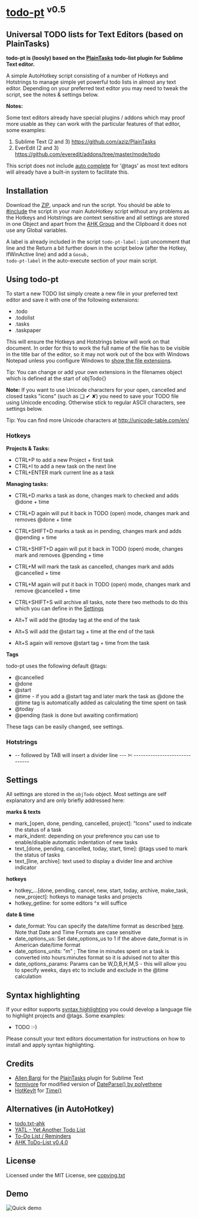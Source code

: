 ﻿# [todo-pt](https://github.com/hi5/todo-pt) <sup>v0.5</sup>

## Universal TODO lists for Text Editors (based on PlainTasks)

__todo-pt is (loosly) based on the [PlainTasks](https://github.com/aziz/PlainTasks) todo-list plugin for Sublime Text editor.__

A simple AutoHotkey script consisting of a number of Hotkeys and Hotstrings to manage
simple yet powerful todo lists in almost any text editor. Depending on your preferred
text editor you may need to tweak the script, see the notes & settings below.

**Notes:**

Some text editors already have special plugins / addons which may proof more
usable as they can work with the particular features of that editor, some examples:

1. Sublime Text (2 and 3) <https://github.com/aziz/PlainTasks>
2. EverEdit (2 and 3) <https://github.com/everedit/addons/tree/master/mode/todo>

This script does not include [auto complete](http://en.wikipedia.org/wiki/Auto_complete)
for '@tags' as most text editors will already have a built-in system to facilitate this.

## Installation

Download the [ZIP](https://github.com/hi5/todo-pt/archive/master.zip), unpack and run the script.
You should be able to [#include](http://ahkscript.org/docs/commands/_Include.htm) the script
in your main AutoHotkey script without any problems as the Hotkeys and Hotstrings are context
sensitive and all settings are stored in one Object and apart from the [AHK Group](http://ahkscript.org/docs/commands/GroupAdd.htm)
and the Clipboard it does not use any Global variables.

A label is already included in the script <code>todo-pt-label:</code> just uncomment that 
line and the Return a bit further down in the script below (after the Hotkey, IfWinActive line) 
and add a <code>Gosub, todo-pt-label</code> in the auto-execute section of your main script.

## Using todo-pt

To start a new TODO list simply create a new file in your preferred text editor and
save it with one of the following extensions:

* .todo
* .todolist
* .tasks
* .taskpaper

This will ensure the Hotkeys and Hotstrings below will work on that document. In order
for this to work the full name of the file has to be visible in the title bar of the
editor, so it may not work out of the box with Windows Notepad unless you configure
Windows to [show the file extensions](http://www.bleepingcomputer.com/tutorials/how-to-show-file-extensions-in-windows/).

Tip: You can change or add your own extensions in the filenames object which is defined at the start of objTodo{}

**Note:** If you want to use Unicode characters for your open, cancelled and closed tasks
"icons" (such as ❑ ✔ ✘) you need to save your TODO file using Unicode encoding. Otherwise
stick to regular ASCII characters, see settings below.

Tip: You can find more Unicode characters at http://unicode-table.com/en/

### Hotkeys

**Projects & Tasks:**

* CTRL+P to add a new Project + first task
* CTRL+I to add a new task on the next line
* CTRL+ENTER mark current line as a task

**Managing tasks:**

* CTRL+D marks a task as done, changes mark to checked and adds @done + time
* CTRL+D again will put it back in TODO (open) mode, changes mark and removes @done + time
* CTRL+SHIFT+D marks a task as in pending, changes mark and adds @pending + time
* CTRL+SHIFT+D again will put it back in TODO (open) mode, changes mark and removes @pending + time
* CTRL+M will mark the task as cancelled, changes mark and adds @cancelled + time
* CTRL+M again will put it back in TODO (open) mode, changes mark and remove @cancelled + time
* CTRL+SHIFT+S will archive all tasks, note there two methods to do this which you can define in the [Settings](#settings)

* Alt+T will add the @today tag at the end of the task
* Alt+S will add the @start tag + time at the end of the task
* Alt+S again will remove @start tag + time from the task

**Tags**

todo-pt uses the following default @tags:

* @cancelled
* @done
* @start
* @time - if you add a @start tag and later mark the task as @done the @time tag is automatically added as calculating the time spent on task
* @today
* @pending (task is done but awaiting confirmation)

These tags can be easily changed, see settings.

### Hotstrings

* -- followed by TAB will insert a divider line --- ✄ ------------------------------

## Settings

All settings are stored in the <code>objTodo</code> object. Most settings are self explanatory
and are only briefly addressed here:

**marks & texts**

* mark_[open, done, pending, cancelled, project]: "Icons" used to indicate the status of a task
* mark_indent: depending on your preference you can use to enable/disable automatic indentation of new tasks
* text_[done, pending, cancelled, today, start, time]: @tags used to mark the status of tasks
* text_[line, archive]: text used to display a divider line and archive indicator

**hotkeys**

* hotkey_...[done, pending, cancel, new, start, today, archive, make_task, new_project]: hotkeys to manage tasks and projects
* hotkey_getline: for some editors ^x will suffice

**date & time**

* date_format: You can specify the date/time format as described [here](http://ahkscript.org/docs/commands/FormatTime.htm). Note that Date and Time Formats are case sensitive
* date_options_us: Set date_options_us to 1 if the above date_format is in American date/time format
* date_options_units: "m" ; The time in minutes spent on a task is converted into hours:minutes format so it is advised not to alter this
* date_options_params: Params can be W,D,B,H,M,S - this will allow you to specify weeks, days etc to include and exclude in the @time calculation

## Syntax highlighting

If your editor supports [syntax highlighting](http://en.wikipedia.org/wiki/Syntax_highlighting) you could
develop a language file to highlight projects and @tags. Some examples:

* TODO :-)

Please consult your text editors documentation for instructions on how to install and apply syntax highlighting.

## Credits

* [Allen Bargi](https://github.com/aziz/) for the [PlainTasks](https://github.com/aziz/PlainTasks) plugin for Sublime Text
* [formivore](http://www.autohotkey.com/board/topic/18760-date-parser-convert-any-date-format-to-yyyymmddhh24miss/page-5#entry561591) for modified version of [DateParse() by polyethene](https://github.com/polyethene/AutoHotkey-Scripts/blob/master/DateParse.ahk)
* [HotKeyIt](http://www.autohotkey.net/~HotKeyIt/) for [Time()](http://www.autohotkey.com/board/topic/42668-time-count-days-hours-minutes-seconds-between-dates/)

## Alternatives (in AutoHotkey)

* [todo.txt-ahk](https://github.com/jdiamond/todo.txt-ahk)
* [YATL - Yet Another Todo List](https://github.com/melvincarvalho/yatl)
* [To-Do List / Reminders](http://www.autohotkey.com/board/topic/57455-to-do-list-reminders/)
* [AHK ToDo-List v0.4.0](http://www.autohotkey.com/board/topic/2878-ahk-todo-list-v040/)

## License

Licensed under the MIT License, see [copying.txt](COPYING.TXT)

## Demo

![Quick demo](https://raw.github.com/hi5/_resources/master/todo-pt-demo.gif)


